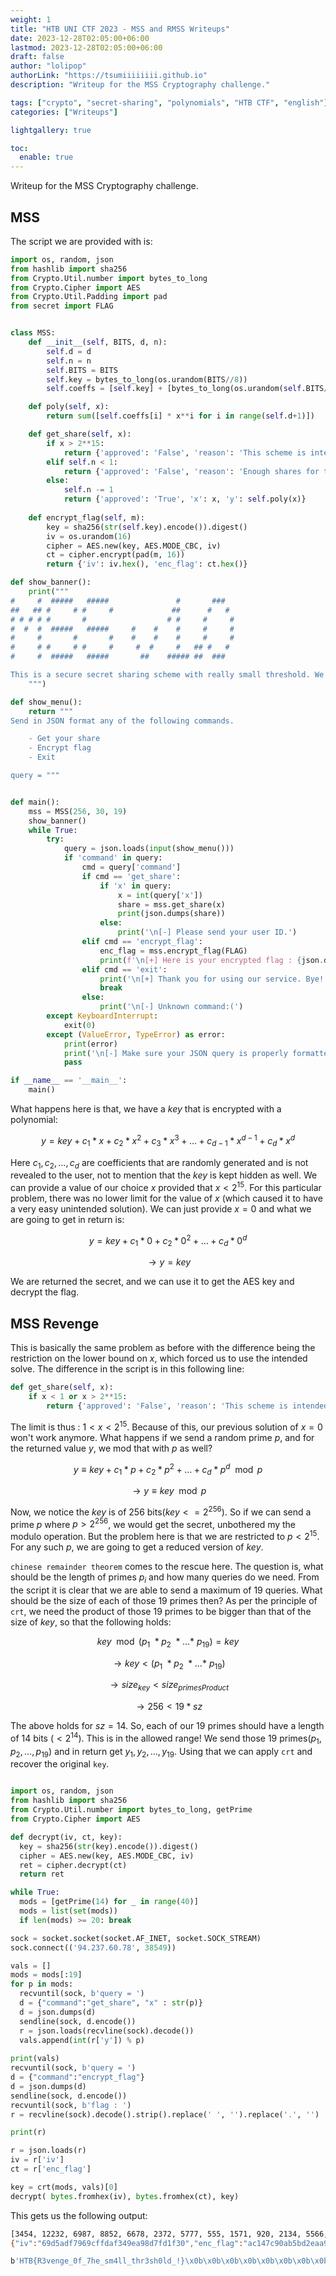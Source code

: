```yaml
---
weight: 1
title: "HTB UNI CTF 2023 - MSS and RMSS Writeups"
date: 2023-12-28T02:05:00+06:00
lastmod: 2023-12-28T02:05:00+06:00
draft: false
author: "lolipop"
authorLink: "https://tsumiiiiiiii.github.io"
description: "Writeup for the MSS Cryptography challenge."

tags: ["crypto", "secret-sharing", "polynomials", "HTB CTF", "english"]
categories: ["Writeups"]

lightgallery: true

toc:
  enable: true
---
```


Writeup for the MSS Cryptography challenge.


## MSS

The script we are provided with is:

```python
import os, random, json
from hashlib import sha256
from Crypto.Util.number import bytes_to_long
from Crypto.Cipher import AES
from Crypto.Util.Padding import pad
from secret import FLAG


class MSS:
    def __init__(self, BITS, d, n):
        self.d = d
        self.n = n
        self.BITS = BITS
        self.key = bytes_to_long(os.urandom(BITS//8))
        self.coeffs = [self.key] + [bytes_to_long(os.urandom(self.BITS//8)) for _ in range(self.d)]

    def poly(self, x):
        return sum([self.coeffs[i] * x**i for i in range(self.d+1)])

    def get_share(self, x):
        if x > 2**15:
            return {'approved': 'False', 'reason': 'This scheme is intended for less users.'}
        elif self.n < 1:
            return {'approved': 'False', 'reason': 'Enough shares for today.'}
        else:
            self.n -= 1
            return {'approved': 'True', 'x': x, 'y': self.poly(x)}
    
    def encrypt_flag(self, m):
        key = sha256(str(self.key).encode()).digest()
        iv = os.urandom(16)
        cipher = AES.new(key, AES.MODE_CBC, iv)
        ct = cipher.encrypt(pad(m, 16))
        return {'iv': iv.hex(), 'enc_flag': ct.hex()}

def show_banner():
    print("""
#     #  #####   #####               #       ###   
##   ## #     # #     #             ##      #   #  
# # # # #       #                  # #     #     # 
#  #  #  #####   #####     #    #    #     #     # 
#     #       #       #    #    #    #     #     # 
#     # #     # #     #     #  #     #   ## #   #  
#     #  #####   #####       ##    ##### ##  ###

This is a secure secret sharing scheme with really small threshold. We are pretty sure the key is secure...
    """)

def show_menu():
    return """
Send in JSON format any of the following commands.

    - Get your share
    - Encrypt flag
    - Exit

query = """


def main():
    mss = MSS(256, 30, 19)
    show_banner()
    while True:
        try:
            query = json.loads(input(show_menu()))
            if 'command' in query:
                cmd = query['command']
                if cmd == 'get_share':
                    if 'x' in query:
                        x = int(query['x'])
                        share = mss.get_share(x)
                        print(json.dumps(share))
                    else:
                        print('\n[-] Please send your user ID.')
                elif cmd == 'encrypt_flag':
                    enc_flag = mss.encrypt_flag(FLAG)
                    print(f'\n[+] Here is your encrypted flag : {json.dumps(enc_flag)}.')
                elif cmd == 'exit':
                    print('\n[+] Thank you for using our service. Bye! :)')
                    break
                else:
                    print('\n[-] Unknown command:(')
        except KeyboardInterrupt:
            exit(0)
        except (ValueError, TypeError) as error:
            print(error)
            print('\n[-] Make sure your JSON query is properly formatted.')
            pass

if __name__ == '__main__':
    main()

```

What happens here is that, we have a $key$ that is encrypted with a polynomial:

$$ y = key + c_1 * x + c_2 * x^2 + c_3 * x^3 + \ldots + c_{d-1} * x^{d-1} + c_d * x^d$$

Here $c_1, c_2, \ldots, c_d$ are coefficients that  are randomly generated and is not revealed to the user, not to mention that the $key$ is kept hidden as well. We can provide a value of our choice $x$ provided that $x < 2^{15}$. For this particular problem, there was no lower limit for the value of $x$ (which caused it to have a very easy unintended solution). We can just provide $x = 0$ and what we are going to get in return is:

$$ y = key + c_1 * 0 + c_2 *0^2 + \ldots+ c_d * 0^d$$ 

$$\rightarrow y = key$$

We are returned the secret, and we can use it to get the AES key and decrypt the flag.

## MSS Revenge

This is basically the same problem as before with the difference being the restriction on the lower bound on $x$, which forced us to use the intended solve. The difference in the script is in this following line:

```python
def get_share(self, x):
    if x < 1 or x > 2**15:
        return {'approved': 'False', 'reason': 'This scheme is intended for less users.'}

```

The limit is thus : $1 < x < 2^{15}$. Because of this, our previous solution of $x=0$ won't work anymore. What happens if we send a random prime $p$, and for the returned value $y$, we mod that with $p$ as well?

$$ y \equiv key + c_1 * p + c_2 *p^2 + \ldots+ c_d * p^d \mod p$$

$$\rightarrow y \equiv key \mod p $$

Now, we notice the $key$ is of 256 bits($key <= 2^{256}$). So if we can send a prime $p$ where $p > 2^{256}$, we would get the secret, unbothered my the modulo operation. But the problem here is that we are restricted to $p < 2^{15}$. For any such $p$, we are going to get a reduced version of $key$. 

`chinese remainder theorem` comes to the rescue here. The question is, what should be the length of primes $p_i$ and how many queries do we need. From the script it is clear that we are able to send a maximum of 19 queries. What should be the size of each of those 19 primes then? As per the principle of `crt`, we need the product of those 19 primes to be bigger than that of the size of $key$, so that the following holds:

$$ key \mod (p_1 \ * p_2 \ * \ldots * \ p_{19} ) = key $$

$$ \rightarrow key < (p_1 \ * p_2 \ * \ldots * \ p_{19} )  $$

$$ \rightarrow size_{key} < size_{primesProduct} $$

$$ \rightarrow 256 < 19 * sz $$

The above holds for $sz=14$. So, each of our 19 primes should have a length of 14 bits ($<2^{14}$). This is in the allowed range!  We send those 19 primes($p_1, p_2, \ldots, p_{19}$) and in return get $y_1, y_2, \ldots, y_{19}$. Using that we can apply `crt` and recover the original `key`.

```python

import os, random, json
from hashlib import sha256
from Crypto.Util.number import bytes_to_long, getPrime
from Crypto.Cipher import AES

def decrypt(iv, ct, key):
  key = sha256(str(key).encode()).digest()
  cipher = AES.new(key, AES.MODE_CBC, iv)
  ret = cipher.decrypt(ct)
  return ret

while True:
  mods = [getPrime(14) for _ in range(40)]
  mods = list(set(mods))
  if len(mods) >= 20: break

sock = socket.socket(socket.AF_INET, socket.SOCK_STREAM)
sock.connect(('94.237.60.78', 38549))

vals = []
mods = mods[:19]
for p in mods:
  recvuntil(sock, b'query = ')
  d = {"command":"get_share", "x" : str(p)}
  d = json.dumps(d)
  sendline(sock, d.encode())
  r = json.loads(recvline(sock).decode())
  vals.append(int(r['y']) % p)
  
print(vals)
recvuntil(sock, b'query = ')
d = {"command":"encrypt_flag"}
d = json.dumps(d)
sendline(sock, d.encode())
recvuntil(sock, b'flag : ')
r = recvline(sock).decode().strip().replace(' ', '').replace('.', '')

print(r)

r = json.loads(r)
iv = r['iv']
ct = r['enc_flag']

key = crt(mods, vals)[0]
decrypt( bytes.fromhex(iv), bytes.fromhex(ct), key)
```

This gets us the following output:

```bash
[3454, 12232, 6987, 8852, 6678, 2372, 5777, 555, 1571, 920, 2134, 5566, 7939, 3620, 12113, 14328, 1944, 10612, 2717]
{"iv":"69d5adf7969cffdaf349ea98d7fd1f30","enc_flag":"ac147c90ab5bd2eaa9e4bc6313638303884fda15114b988775412b919efb891bd2642f47a605a4acb20c7e1bb429bd3d"}

b'HTB{R3venge_0f_7he_sm4ll_thr3sh0ld_!}\x0b\x0b\x0b\x0b\x0b\x0b\x0b\x0b\x0b\x0b\x0b'
```

